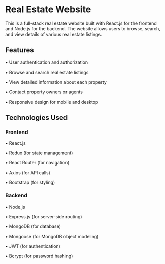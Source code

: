 # Real Estate Website

This is a full-stack real estate website built with React.js for the frontend and Node.js for the backend. The website allows users to browse, search, and view details of various real estate listings.

## Features

•  User authentication and authorization

•  Browse and search real estate listings

•  View detailed information about each property

•  Contact property owners or agents

•  Responsive design for mobile and desktop


## Technologies Used

### Frontend

•  React.js

•  Redux (for state management)

•  React Router (for navigation)

•  Axios (for API calls)

•  Bootstrap (for styling)


### Backend

•  Node.js

•  Express.js (for server-side routing)

•  MongoDB (for database)

•  Mongoose (for MongoDB object modeling)

•  JWT (for authentication)

•  Bcrypt (for password hashing)
